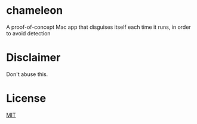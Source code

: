 # chameleon
A proof-of-concept Mac app that disguises itself each time it runs, in order to avoid detection

# Disclaimer
Don't abuse this.

# License
[MIT](LICENSE)
